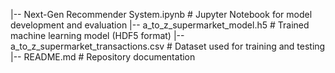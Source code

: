 |-- Next-Gen Recommender System.ipynb   # Jupyter Notebook for model development and evaluation
|-- a_to_z_supermarket_model.h5         # Trained machine learning model (HDF5 format)
|-- a_to_z_supermarket_transactions.csv # Dataset used for training and testing
|-- README.md                           # Repository documentation
